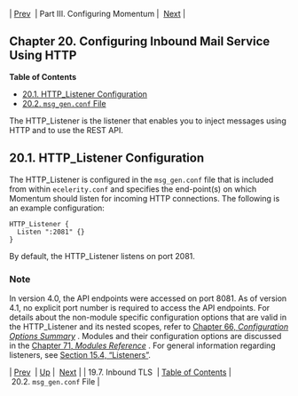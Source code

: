 | [Prev](inbound_tls)  | Part III. Configuring Momentum |  [Next](conf.ref.msg_gen.conf) |
## Chapter 20. Configuring Inbound Mail Service Using HTTP
**Table of Contents**

* [20.1\. HTTP_Listener Configuration](http_listener#http_listener.config)
* [20.2\. `msg_gen.conf` File](conf.ref.msg_gen.conf)

The HTTP_Listener is the listener that enables you to inject messages using HTTP and to use the REST API.
## 20.1. HTTP_Listener Configuration
The HTTP_Listener is configured in the `msg_gen.conf` file that is included from within `ecelerity.conf` and specifies the end-point(s) on which Momentum should listen for incoming HTTP connections. The following is an example configuration:
```
HTTP_Listener {
  Listen ":2081" {}
}
```
By default, the HTTP_Listener listens on port 2081.
### Note
In version 4.0, the API endpoints were accessed on port 8081\. As of version 4.1, no explicit port number is required to access the API endpoints.
For details about the non-module specific configuration options that are valid in the HTTP_Listener and its nested scopes, refer to [Chapter 66, *Configuration Options Summary*](config.options.summary "Chapter 66. Configuration Options Summary") .
Modules and their configuration options are discussed in the [Chapter 71, *Modules Reference*](modules "Chapter 71. Modules Reference") .
For general information regarding listeners, see [Section 15.4, “Listeners”](listeners "15.4. Listeners").

| [Prev](inbound_tls)  | [Up](p.configuration) |  [Next](conf.ref.msg_gen.conf) |
| 19.7. Inbound TLS  | [Table of Contents](index) |  20.2. `msg_gen.conf` File |
